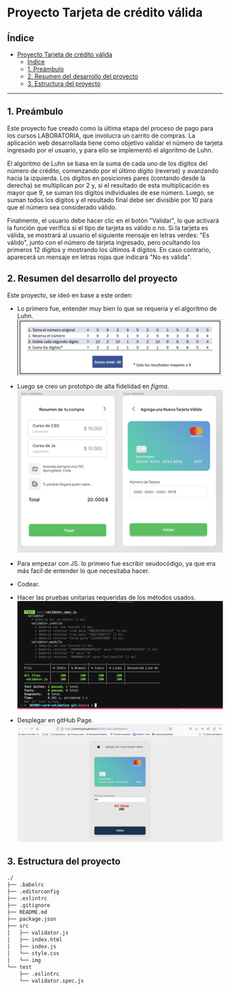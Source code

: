 # Proyecto Tarjeta de crédito válida

## Índice

- [Proyecto Tarjeta de crédito válida](#proyecto-tarjeta-de-crédito-válida)
  - [Índice](#índice)
  - [1. Preámbulo](#1-preámbulo)
  - [2. Resumen del desarrollo del proyecto](#2-resumen-del-desarrollo-del-proyecto)
  - [3. Estructura del proyecto](#3-estructura-del-proyecto)

***

## 1. Preámbulo

Este proyecto fue creado como la última etapa del proceso de pago para los cursos LABORATORIA, que involucra un carrito de compras. La aplicación web desarrollada tiene como objetivo validar el número de tarjeta ingresado por el usuario, y para ello se implementó el algoritmo de Luhn.

El algoritmo de Luhn se basa en la suma de cada uno de los dígitos del número de crédito, comenzando por el último dígito (reverse) y avanzando hacia la izquierda. Los dígitos en posiciones pares (contando desde la derecha) se multiplican por 2 y, si el resultado de esta multiplicación es mayor que 9, se suman los dígitos individuales de ese número. Luego, se suman todos los dígitos y el resultado final debe ser divisible por 10 para que el número sea considerado válido.

Finalmente, el usuario debe hacer clic en el botón "Validar", lo que activará la función que verifica si el tipo de tarjeta es válido o no. Si la tarjeta es válida, se mostrará al usuario el siguiente mensaje en letras verdes: "Es válido", junto con el número de tarjeta ingresado, pero ocultando los primeros 12 dígitos y mostrando los últimos 4 dígitos. En caso contrario, aparecerá un mensaje en letras rojas que indicará "No es válida".

## 2. Resumen del desarrollo del proyecto
Este proyecto, se ideó en base a este orden:

* Lo primero fue, entender muy bien lo que se requería y el algoritmo de Luhn.
  ![ algoritmo de Luhn](./img/algoritmo.png)
  
* Luego se creo un prototipo de alta fidelidad en  _figma_.
  ![ figma](./img/figma.png)

* Para empezar con JS. lo primero fue escribir seudocódigo, ya que era más facil de entender lo que necesitaba hacer.
  
* Codear.

* Hacer las pruebas unitarias requeridas de los métodos usados.
  ![ unitarias](./img/unitarias.png)
  
* Desplegar en gitHub Page.
  ![ despliegue](./img/despliegue.png)


## 3. Estructura del proyecto
```text
./
├── .babelrc
├── .editorconfig
├── .eslintrc
├── .gitignore
├── README.md
├── package.json
├── src
│   ├── validator.js
│   ├── index.html
│   ├── index.js
│   └── style.css
│   └── img
└── test
    ├── .eslintrc
    └── validator.spec.js
```